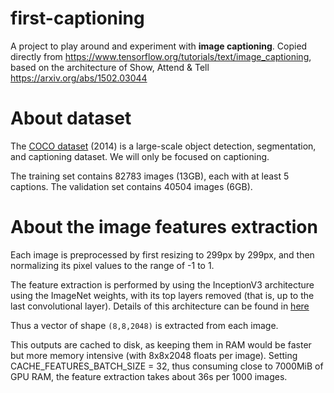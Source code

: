 # first-captioning

A project to play around and experiment with **image captioning**. Copied directly from https://www.tensorflow.org/tutorials/text/image_captioning, based on the architecture of Show, Attend & Tell https://arxiv.org/abs/1502.03044


# About dataset

The [COCO dataset](http://cocodataset.org) (2014) is a large-scale object detection, segmentation, and captioning dataset.
We will only be focused on captioning.

The training set contains 82783 images (13GB), each with at least 5 captions. The validation set contains 40504 images (6GB).


# About the image features extraction

Each image is preprocessed by first resizing to 299px by 299px, and then normalizing its pixel values to the range of -1 to 1.

The feature extraction is performed by using the InceptionV3 architecture using the ImageNet weights, with its top layers removed (that is, up to the last convolutional layer). Details of this architecture can be found in [here](https://medium.com/@sh.tsang/review-inception-v3-1st-runner-up-image-classification-in-ilsvrc-2015-17915421f77c)

Thus a vector of shape `(8,8,2048)` is extracted from each image.

This outputs are cached to disk, as keeping them in RAM would be faster but more
memory intensive (with 8x8x2048 floats per image).
Setting CACHE_FEATURES_BATCH_SIZE = 32, thus consuming close to 7000MiB of GPU RAM, the feature extraction takes about 36s per 1000 images.

